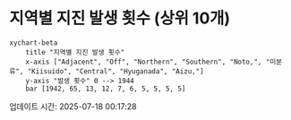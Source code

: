 # 지역별 지진 발생 횟수 (상위 10개)

```mermaid
xychart-beta
    title "지역별 지진 발생 횟수"
    x-axis ["Adjacent", "Off", "Northern", "Southern", "Noto,", "미분류", "Kiisuido", "Central", "Hyuganada", "Aizu,"]
    y-axis "발생 횟수" 0 --> 1944
    bar [1942, 65, 13, 12, 7, 6, 5, 5, 5, 5]
```

업데이트 시간: 2025-07-18 00:17:28
